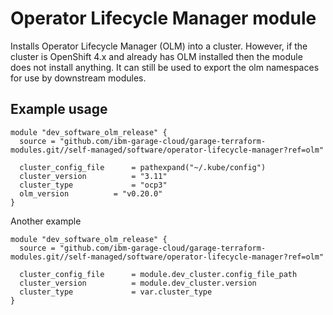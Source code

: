 # Operator Lifecycle Manager module

Installs Operator Lifecycle Manager (OLM) into a cluster. However, if the cluster is OpenShift 4.x
and already has OLM installed then the module does not install anything. It can still be used to export
the olm namespaces for use by downstream modules.

## Example usage

```hcl-terraform
module "dev_software_olm_release" {
  source = "github.com/ibm-garage-cloud/garage-terraform-modules.git//self-managed/software/operator-lifecycle-manager?ref=olm"

  cluster_config_file      = pathexpand("~/.kube/config")
  cluster_version          = "3.11"
  cluster_type             = "ocp3"
  olm_version		   = "v0.20.0"
}
```

Another example

```hcl-terraform
module "dev_software_olm_release" {
  source = "github.com/ibm-garage-cloud/garage-terraform-modules.git//self-managed/software/operator-lifecycle-manager?ref=olm"

  cluster_config_file      = module.dev_cluster.config_file_path
  cluster_version          = module.dev_cluster.version
  cluster_type             = var.cluster_type
}
```
